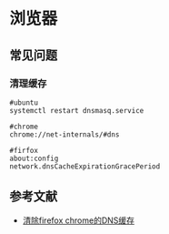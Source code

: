 # 浏览器

## 常见问题

### 清理缓存

```shell
#ubuntu
systemctl restart dnsmasq.service

#chrome
chrome://net-internals/#dns

#firfox
about:config
network.dnsCacheExpirationGracePeriod
```

## 参考文献

- [清除firefox chrome的DNS缓存](http://www.netingcn.com/clear-firefox-chrome-dns-cache.html)
